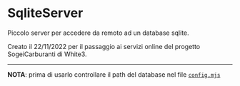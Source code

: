 # SqliteServer

Piccolo server per accedere da remoto ad un database sqlite.

Creato il 22/11/2022 per il passaggio ai servizi online del progetto SogeiCarburanti di White3.

***

**NOTA**: prima di usarlo controllare il path del database nel file [```config.mjs```](dbconnection/config.mjs)

